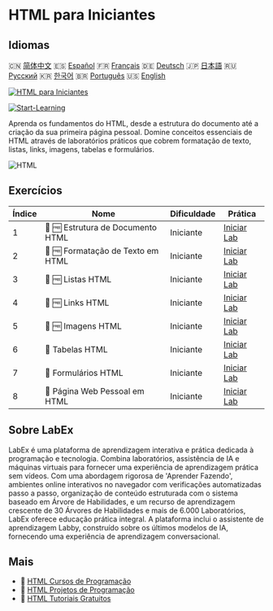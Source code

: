 # HTML para Iniciantes

## Idiomas

🇨🇳 [简体中文](README_zh.md) 🇪🇸 [Español](README_es.md) 🇫🇷 [Français](README_fr.md) 🇩🇪 [Deutsch](README_de.md) 🇯🇵 [日本語](README_ja.md) 🇷🇺 [Русский](README_ru.md) 🇰🇷 [한국어](README_ko.md) 🇧🇷 [Português](README_pt.md) 🇺🇸 [English](README.md) 

[![HTML para Iniciantes](https://cover-creator.labex.io/html-for-beginners.png?lang=pt)](https://labex.io/pt/courses/html-for-beginners)

[![Start-Learning](https://img.shields.io/badge/Start-Learning-whitesmoke?style=for-the-badge)](https://labex.io/pt/courses/html-for-beginners)

Aprenda os fundamentos do HTML, desde a estrutura do documento até a criação da sua primeira página pessoal. Domine conceitos essenciais de HTML através de laboratórios práticos que cobrem formatação de texto, listas, links, imagens, tabelas e formulários.

![HTML](https://img.shields.io/badge/HTML-whitesmoke?style=for-the-badge&logo=html)


## Exercícios

|   Índice | Nome                              | Dificuldade   | Prática                                                                                                     |
|----------|-----------------------------------|---------------|-------------------------------------------------------------------------------------------------------------|
|        1 | 📖 🆓 Estrutura de Documento HTML | Iniciante     | <a target='_blank' href='https://labex.io/pt/tutorials/html-html-document-structure-597898'>Iniciar Lab</a> |
|        2 | 📖 🆓 Formatação de Texto em HTML | Iniciante     | <a target='_blank' href='https://labex.io/pt/tutorials/html-html-text-formatting-597904'>Iniciar Lab</a>    |
|        3 | 📖 🆓 Listas HTML                 | Iniciante     | <a target='_blank' href='https://labex.io/pt/tutorials/html-html-lists-597902'>Iniciar Lab</a>              |
|        4 | 📖 🆓 Links HTML                  | Iniciante     | <a target='_blank' href='https://labex.io/pt/tutorials/html-html-links-597901'>Iniciar Lab</a>              |
|        5 | 📖 🆓 Imagens HTML                | Iniciante     | <a target='_blank' href='https://labex.io/pt/tutorials/html-html-images-597900'>Iniciar Lab</a>             |
|        6 | 📖  Tabelas HTML                  | Iniciante     | <a target='_blank' href='https://labex.io/pt/tutorials/html-html-tables-597903'>Iniciar Lab</a>             |
|        7 | 📖  Formulários HTML              | Iniciante     | <a target='_blank' href='https://labex.io/pt/tutorials/html-html-forms-597899'>Iniciar Lab</a>              |
|        8 | 📖  Página Web Pessoal em HTML    | Iniciante     | <a target='_blank' href='https://labex.io/pt/tutorials/html-html-personal-webpage-597905'>Iniciar Lab</a>   |

## Sobre LabEx

LabEx é uma plataforma de aprendizagem interativa e prática dedicada à programação e tecnologia. Combina laboratórios, assistência de IA e máquinas virtuais para fornecer uma experiência de aprendizagem prática sem vídeos. Com uma abordagem rigorosa de 'Aprender Fazendo', ambientes online interativos no navegador com verificações automatizadas passo a passo, organização de conteúdo estruturada com o sistema baseado em Árvore de Habilidades, e um recurso de aprendizagem crescente de 30 Árvores de Habilidades e mais de 6.000 Laboratórios, LabEx oferece educação prática integral. A plataforma inclui o assistente de aprendizagem Labby, construído sobre os últimos modelos de IA, fornecendo uma experiência de aprendizagem conversacional.

## Mais

- 🔗 [HTML Cursos de Programação](https://github.com/labex-labs/awesome-programming-courses)
- 🔗 [HTML Projetos de Programação](https://github.com/labex-labs/awesome-programming-projects)
- 🔗 [HTML Tutoriais Gratuitos](https://github.com/labex-labs/html-free-tutorials)

